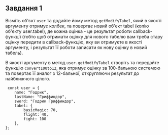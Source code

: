 ## Завдання 1

Візміть об'єкт `user` та додайте йому метод `getModifyTabel`, який в якості
аргументу отримує колбек, та повертає новий об'єкт tabel (копію об'єкту user.tabel),
де кожна оцінка - це результат роботи callback-функції (тобто щоб отримати оцінку 
для нового табелю вам треба стару оцінку передити в callback-функцію, яку ви отримуєте в якості аргументу, і результат її роботи записати як нову оцінку в новий табель).

В якості аргументу в метод `user.getModifyTabel` створіть та передайте функцію 
`convert100to12`, яка отримує оцінку за 100-бальною системою та повертає її аналог з
12-бальної, откругляючи результат до найближчого цілого.
```
 const user = {
    name: "Годрик",
    lastName: "Гриффиндор",
    sword: "Годрик Гриффиндор",
    tabel: {
        basicMagic: 70,
        flight: 40,
        fight: 100
    },
};
```



